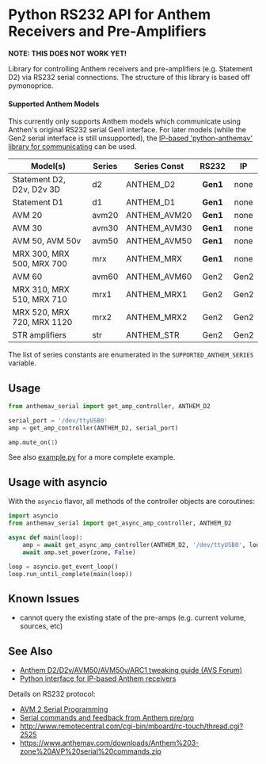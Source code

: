 # Python RS232 API for Anthem Receivers and Pre-Amplifiers

**NOTE: THIS DOES NOT WORK YET!**

Library for controlling Anthem receivers and pre-amplifiers (e.g. Statement D2) via RS232 serial connections. The structure of this library is based off pymonoprice.

#### Supported Anthem Models

This currently only supports Anthem models which communicate using Anthen's original RS232 serial Gen1 interface. For later models (while the Gen2 serial interface is still unsupported), the [IP-based 'python-anthemav' library for communicating](https://github.com/nugget/python-anthemav) can be used.

|  Model(s)                        | Series | Series Const | RS232  | IP   |
|  ------------------------------- | ------ | ------------ |:------:|:----:|
|  Statement D2, D2v, D2v 3D       | d2     | ANTHEM_D2    | **Gen1** | none |
|  Statement D1                    | d1     | ANTHEM_D1    | **Gen1** | none |
|  AVM 20                          | avm20  | ANTHEM_AVM20 | **Gen1** | none |
|  AVM 30                          | avm30  | ANTHEM_AVM30 | **Gen1** | none |
|  AVM 50, AVM 50v                 | avm50  | ANTHEM_AVM50 | **Gen1** | none |
|  MRX 300, MRX 500, MRX 700       | mrx    | ANTHEM_MRX   | **Gen1** | none |
|  AVM 60                          | avm60  | ANTHEM_AVM60 | Gen2   | Gen2 | 
|  MRX 310, MRX 510, MRX 710       | mrx1   | ANTHEM_MRX1  | Gen2   | Gen2 |
|  MRX 520, MRX 720, MRX 1120      | mrx2   | ANTHEM_MRX2  | Gen2   | Gen2 |
|  STR amplifiers                  | str    | ANTHEM_STR   | Gen2   | Gen2 |


The list of series constants are enumerated in the `SUPPORTED_ANTHEM_SERIES` variable.

## Usage

```python
from anthemav_serial import get_amp_controller, ANTHEM_D2

serial_port = '/dev/ttyUSB0'
amp = get_amp_controller(ANTHEM_D2, serial_port)

amp.mute_on(1)
```

See also [example.py](example.py) for a more complete example.

## Usage with asyncio

With the `asyncio` flavor, all methods of the controller objects are coroutines:

```python
import asyncio
from anthemav_serial import get_async_amp_controller, ANTHEM_D2

async def main(loop):
    amp = await get_async_amp_controller(ANTHEM_D2, '/dev/ttyUSB0', loop)
    await amp.set_power(zone, False)

loop = asyncio.get_event_loop()
loop.run_until_complete(main(loop))
```

## Known Issues

* cannot query the existing state of the pre-amps (e.g. current volume, sources, etc)

## See Also

* [Anthem D2/D2v/AVM50/AVM50v/ARC1 tweaking guide (AVS Forum)](https://www.avsforum.com/forum/90-receivers-amps-processors/678260-anthem-d2-d2v-avm50-avm50v-arc1-tweaking-guide-1510.html)
* [Python interface for IP-based Anthem receivers](https://github.com/nugget/python-anthemav)

Details on RS232 protocol:

* [AVM 2 Serial Programming](https://www.avsforum.com/forum/26-home-theater-computers/188206-rs232-control-avm-2-help.html#post1521446)
* [Serial commands and feedback from Anthem pre/pro](http://allonis.com/forum/viewtopic.php?t=2185)
* http://www.remotecentral.com/cgi-bin/mboard/rc-touch/thread.cgi?2525
* https://www.anthemav.com/downloads/Anthem%203-zone%20AVP%20serial%20commands.zip

